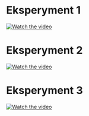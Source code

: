 # Eksperyment 1
[](https://youtu.be/wZGkWE-ueJ8)

[![Watch the video](https://img.youtube.com/vi/wZGkWE-ueJ8/0.jpg)](https://www.youtube.com/watch?v=wZGkWE-ueJ8 "Watch the video")


# Eksperyment 2
[](https://youtu.be/szSb4btxvM0)

[![Watch the video](https://img.youtube.com/vi/szSb4btxvM0/0.jpg)](https://www.youtube.com/watch?v=szSb4btxvM0 "Watch the video")


# Eksperyment 3
[](https://youtu.be/evr9IGdEG-c)

[![Watch the video](https://img.youtube.com/vi/evr9IGdEG-c/0.jpg)](https://www.youtube.com/watch?v=evr9IGdEG-c "Watch the video")
